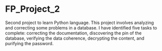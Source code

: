 # FP_Project_2
Second project to learn Python language. This project involves analyzing and correcting some problems in a database. I have identified five tasks to complete: correcting the documentation, discovering the pin of the database, verifying the data coherence, decrypting the content, and purifying the password. 
